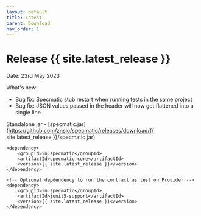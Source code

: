 ```yaml
---
layout: default
title: Latest
parent: Download
nav_order: 1
---
```


Release {{ site.latest_release }}
=================================

Date: 23rd May 2023

What's new:
- Bug fix: Specmatic stub restart when running tests in the same project
- Bug fix: JSON values passed in the header will now get flattened into a single line

Standalone jar - [specmatic.jar](https://github.com/znsio/specmatic/releases/download/{{ site.latest_release }}/specmatic.jar)

```
<dependency>
    <groupId>in.specmatic</groupId>
    <artifactId>specmatic-core</artifactId>
    <version>{{ site.latest_release }}</version>
</dependency>

<!-- Optional depdendency to run the contract as test on Provider -->
<dependency>
    <groupId>in.specmatic</groupId>
    <artifactId>junit5-support</artifactId>
    <version>{{ site.latest_release }}</version>
</dependency>
```
